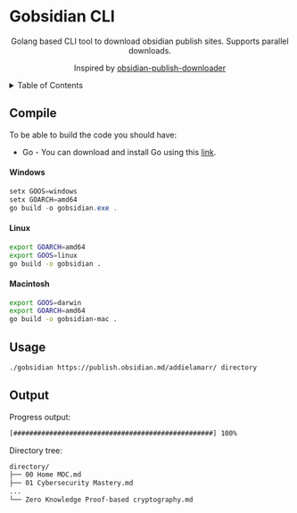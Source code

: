 <p align="center">

# Gobsidian CLI

<p align="center">
    Golang based CLI tool to download obsidian publish sites. Supports parallel downloads.
</p>

<p align="center">
    Inspired by <a href="https://github.com/Saghetti0/obsidian-publish-downloader">obsidian-publish-downloader</a>
</p>


<!-- TABLE OF CONTENTS -->
<details>
  <summary>Table of Contents</summary>
  <ol>
   <li><a href="#compile">Compile</a></li>
    <li><a href="#usage">Usage</a></li>
    <li><a href="#output">Output</a></li>
  </ol>
</details>

## Compile

To be able to build the code you should have:

* Go - You can download and install Go using this [link](https://golang.org/doc/install).

#### Windows

``` powershell
setx GOOS=windows 
setx GOARCH=amd64
go build -o gobsidian.exe .
```

#### Linux

``` bash
export GOARCH=amd64
export GOOS=linux
go build -o gobsidian .
```

#### Macintosh

``` bash
export GOOS=darwin 
export GOARCH=amd64
go build -o gobsidian-mac .
```

## Usage

``` bash
./gobsidian https://publish.obsidian.md/addielamarr/ directory
```

## Output

Progress output:
``` bash
[##################################################] 100%
```

Directory tree:
``` bash
directory/
├── 00 Home MOC.md
├── 01 Cybersecurity Mastery.md
...
└── Zero Knowledge Proof-based cryptography.md
```
